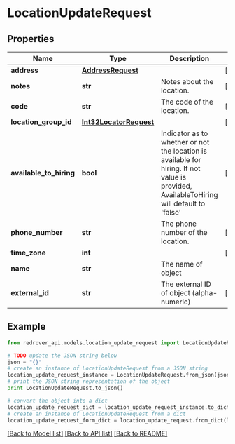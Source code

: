 # LocationUpdateRequest


## Properties

Name | Type | Description | Notes
------------ | ------------- | ------------- | -------------
**address** | [**AddressRequest**](AddressRequest.md) |  | [optional] 
**notes** | **str** | Notes about the location. | [optional] 
**code** | **str** | The code of the location. | [optional] 
**location_group_id** | [**Int32LocatorRequest**](Int32LocatorRequest.md) |  | [optional] 
**available_to_hiring** | **bool** | Indicator as to whether or not the location is available for hiring. If not value is provided, AvailableToHiring will default to &#39;false&#39; | [optional] 
**phone_number** | **str** | The phone number of the location. | [optional] 
**time_zone** | **int** |  | [optional] 
**name** | **str** | The name of object | 
**external_id** | **str** | The external ID of object (alpha-numeric) | [optional] 

## Example

```python
from redrover_api.models.location_update_request import LocationUpdateRequest

# TODO update the JSON string below
json = "{}"
# create an instance of LocationUpdateRequest from a JSON string
location_update_request_instance = LocationUpdateRequest.from_json(json)
# print the JSON string representation of the object
print LocationUpdateRequest.to_json()

# convert the object into a dict
location_update_request_dict = location_update_request_instance.to_dict()
# create an instance of LocationUpdateRequest from a dict
location_update_request_form_dict = location_update_request.from_dict(location_update_request_dict)
```
[[Back to Model list]](../README.md#documentation-for-models) [[Back to API list]](../README.md#documentation-for-api-endpoints) [[Back to README]](../README.md)


